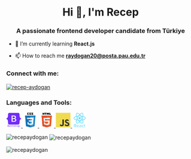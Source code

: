 <h1 align="center">Hi 👋, I'm Recep</h1>
<h3 align="center">A passionate frontend developer candidate from Türkiye</h3>

- 🌱 I’m currently learning **React.js**

- 📫 How to reach me **raydogan20@posta.pau.edu.tr**

<h3 align="left">Connect with me:</h3>
<p align="left">
<a href="https://linkedin.com/in/recep-aydogan" target="blank"><img align="center" src="https://raw.githubusercontent.com/rahuldkjain/github-profile-readme-generator/master/src/images/icons/Social/linked-in-alt.svg" alt="recep-aydogan" height="30" width="40" /></a>
</p>

<h3 align="left">Languages and Tools:</h3>
<p align="left"> <a href="https://getbootstrap.com" target="_blank" rel="noreferrer"> <img src="https://raw.githubusercontent.com/devicons/devicon/master/icons/bootstrap/bootstrap-plain-wordmark.svg" alt="bootstrap" width="40" height="40"/> </a> <a href="https://www.w3schools.com/css/" target="_blank" rel="noreferrer"> <img src="https://raw.githubusercontent.com/devicons/devicon/master/icons/css3/css3-original-wordmark.svg" alt="css3" width="40" height="40"/> </a> <a href="https://www.w3.org/html/" target="_blank" rel="noreferrer"> <img src="https://raw.githubusercontent.com/devicons/devicon/master/icons/html5/html5-original-wordmark.svg" alt="html5" width="40" height="40"/> </a> <a href="https://developer.mozilla.org/en-US/docs/Web/JavaScript" target="_blank" rel="noreferrer"> <img src="https://raw.githubusercontent.com/devicons/devicon/master/icons/javascript/javascript-original.svg" alt="javascript" width="40" height="40"/> </a> <a href="https://reactjs.org/" target="_blank" rel="noreferrer"> <img src="https://raw.githubusercontent.com/devicons/devicon/master/icons/react/react-original-wordmark.svg" alt="react" width="40" height="40"/> </a> </p>

<p><img align="left" src="https://github-readme-stats.vercel.app/api/top-langs?username=recepaydogan&show_icons=true&locale=en&layout=compact" alt="recepaydogan" /></p>

<p>&nbsp;<img align="center" src="https://github-readme-stats.vercel.app/api?username=recepaydogan&show_icons=true&locale=en" alt="recepaydogan" /></p>

<p><img align="center" src="https://github-readme-streak-stats.herokuapp.com/?user=recepaydogan&" alt="recepaydogan" /></p>



